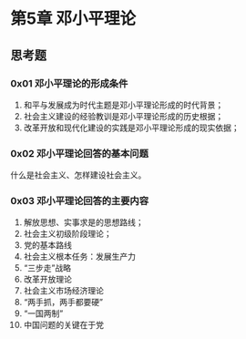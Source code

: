 # 第5章 邓小平理论

## 思考题

### 0x01 邓小平理论的形成条件

1. 和平与发展成为时代主题是邓小平理论形成的时代背景；
2. 社会主义建设的经验教训是邓小平理论形成的历史根据；
3. 改革开放和现代化建设的实践是邓小平理论形成的现实依据；

### 0x02 邓小平理论回答的基本问题

什么是社会主义、怎样建设社会主义。

### 0x03 邓小平理论回答的主要内容

1. 解放思想、实事求是的思想路线；
2. 社会主义初级阶段理论；
3. 党的基本路线
4. 社会主义根本任务：发展生产力
5. “三步走”战略
6. 改革开放理论
7. 社会主义市场经济理论
8. “两手抓，两手都要硬”
9. “一国两制”
10. 中国问题的关键在于党

